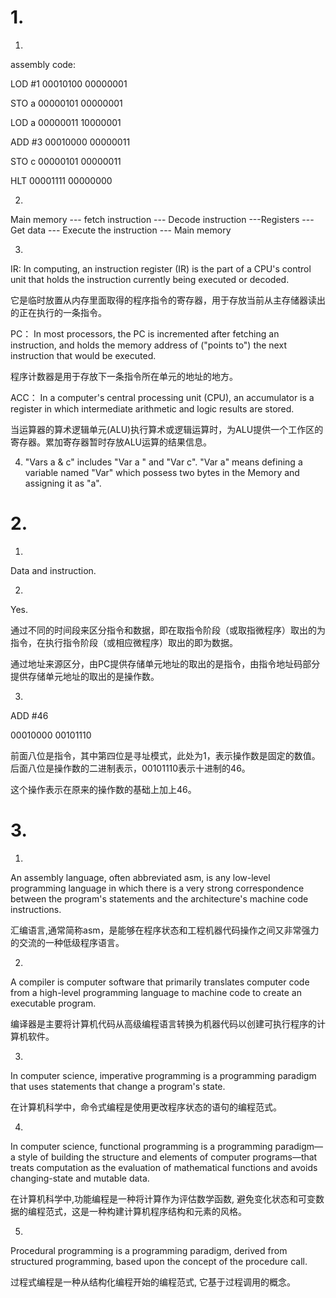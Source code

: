 # 1. 

1) 
assembly code:

LOD #1             00010100 00000001

STO a              00000101 00000001

LOD a              00000011 10000001

ADD #3             00010000 00000011

STO c              00000101 00000011

HLT                00001111 00000000

2)

Main memory --- fetch instruction --- Decode instruction ---Registers --- Get data --- Execute the instruction --- Main memory

3)
IR:
In computing, an instruction register (IR) is the part of a CPU's control unit that holds the instruction currently being executed or decoded.

它是临时放置从内存里面取得的程序指令的寄存器，用于存放当前从主存储器读出的正在执行的一条指令。

PC：
In most processors, the PC is incremented after fetching an instruction, and holds the memory address of ("points to") the next instruction that would be executed.

程序计数器是用于存放下一条指令所在单元的地址的地方。

ACC：
In a computer's central processing unit (CPU), an accumulator is a register in which intermediate arithmetic and logic results are stored. 

当运算器的算术逻辑单元(ALU)执行算术或逻辑运算时，为ALU提供一个工作区的寄存器。累加寄存器暂时存放ALU运算的结果信息。

4) "Vars a & c" includes "Var a " and "Var c". "Var a" means  defining a variable named "Var" which possess two bytes in the Memory and assigning it as "a".


# 2.

1)

Data and instruction.

2)

Yes.

通过不同的时间段来区分指令和数据，即在取指令阶段（或取指微程序）取出的为指令，在执行指令阶段（或相应微程序）取出的即为数据。
 
通过地址来源区分，由PC提供存储单元地址的取出的是指令，由指令地址码部分提供存储单元地址的取出的是操作数。

3)

ADD #46

00010000 00101110

前面八位是指令，其中第四位是寻址模式，此处为1，表示操作数是固定的数值。后面八位是操作数的二进制表示，00101110表示十进制的46。

这个操作表示在原来的操作数的基础上加上46。

# 3.

1)

An assembly language, often abbreviated asm, is any low-level programming language in which there is a very strong correspondence between the program's statements and the architecture's machine code instructions.

‎‎‎汇编语言‎‎,‎‎‎‎通常简称‎‎asm‎‎，是能够在程序状态和工程机器代码操作之间又非常强力的交流的一种低级程序语言‎‎。‎‎ ‎‎

2)

A compiler is computer software that primarily translates computer code from a high-level programming language to machine code to create an executable program.

‎编译器‎‎是‎‎主要将计算机代码从‎‎高级编程语言‎‎转换为‎‎机器代码‎‎以创建‎‎可执行‎‎程序的计算机软件。‎‎ 

3)

In computer science, imperative programming is a programming paradigm that uses statements that change a program's state. 

在计算机科学中，‎‎‎命令式编程‎‎是使用更改程序‎‎状态‎‎的‎‎语句‎‎的‎‎编程范式‎‎。‎

4)

In computer science, functional programming is a programming paradigm—a style of building the structure and elements of computer programs—that treats computation as the evaluation of mathematical functions and avoids changing-state and mutable data.

在‎‎计算机科学中,‎‎功能编程‎‎是一种‎‎将‎‎计算‎‎作为评估数学函数‎‎, 避免变化‎‎状态‎‎和‎‎可变‎‎数据的编程范式‎‎，这是一种构建‎‎计算机程序‎‎结构和元素的风格。

5)

Procedural programming is a programming paradigm, derived from structured programming, based upon the concept of the procedure call.

过程式编程‎‎‎是一种从‎‎结构化编程‎‎开始的‎‎编程范式‎‎, 它基于‎‎过程调用‎‎的概念。‎